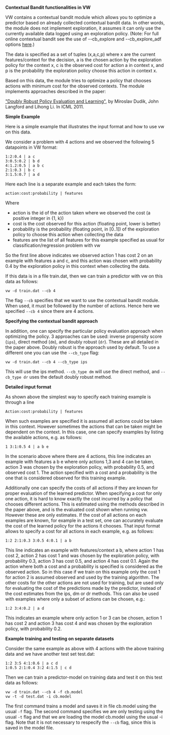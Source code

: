 **Contextual Bandit functionalities in VW**

VW contains a contextual bandit module which allows you to optimize a predictor based on already collected contextual bandit data. In other words, the module does not implement exploration, it assumes it can only use the currently available data logged using an exploration policy. (Note: For full online contextual bandit see the use of --cb_explore and --cb_explore_adf options [here](https://github.com/JohnLangford/vowpal_wabbit/wiki/Contextual-Bandit-algorithms).)

The data is specified as a set of tuples (x,a,c,p) where x are the current features/context for the decision, a is the chosen action by the exploration policy for the context x, c is the observed cost for action a in context x, and p is the probability the exploration policy choose this action in context x.

Based on this data, the module tries to optimize a policy that chooses actions with minimum cost for the observed contexts. The module implements approaches described in the paper:

["Doubly Robust Policy Evaluation and Learning"](https://arxiv.org/pdf/1103.4601.pdf), by Miroslav Dudik, John Langford and Lihong Li. In ICML 2011.

**Simple Example**

Here is a simple example that illustrates the input format and how to use vw on this data. 

We consider a problem with 4 actions and we observed the following 5 datapoints in VW format:

    1:2:0.4 | a c  
    3:0.5:0.2 | b d  
    4:1.2:0.5 | a b c  
    2:1:0.3 | b c  
    3:1.5:0.7 | a d  

Here each line is a separate example and each takes the form:

    action:cost:probability | features

Where
- action is the id of the action taken where we observed the cost (a positive integer in {1, k})
- cost is the cost observed for this action (floating point, lower is better)
- probability is the probability (floating point, in [0..1]) of the exploration policy to choose this action when collecting the data
- features are the list of all features for this example specified as usual for classification/regression problem with vw

So the first line above indicates we observed action 1 has cost 2 on an example with features a and c, and this action was chosen with probability 0.4 by the exploration policy in this context when collecting the data.

If this data is in a file train.dat, then we can train a predictor with vw on this data as follows:

    vw -d train.dat --cb 4

The flag `--cb` specifies that we want to use the contextual bandit module. When used, it must be followed by the number of actions. Hence here we specified `--cb 4` since there are 4 actions.

**Specifying the contextual bandit approach**

In addition, one can specify the particular policy evaluation approach when optimizing the policy. 3 approaches can be used: inverse propensity score (`ips`), direct method (`dm`), and doubly robust (`dr`). These are all detailed in the paper above. Doubly robust is the approach used by default. To use a different one you can use the `--cb_type` flag:

    vw -d train.dat --cb 4 --cb_type ips

This will use the ips method. `--cb_type dm` will use the direct method, and `--cb_type dr` uses the default doubly robust method.

**Detailed input format**

As shown above the simplest way to specify each training example is through a line

    Action:cost:probability | features

When such examples are specified it is assumed all actions could be taken in this context. However sometimes the actions that can be taken might be dependent on the context. In this case, one can specify examples by listing the available actions, e.g. as follows:

    1 3:1:0.5 4 | a b e

In the scenario above where there are 4 actions, this line indicates an example with features a b e where only actions 1,3 and 4 can be taken, action 3 was chosen by the exploration policy, with probability 0.5, and observed cost 1. The action specified with a cost and a probability is the one that is considered observed for this training example.

Additionally one can specify the costs of all actions if they are known for proper evaluation of the learned predictor. When specifying a cost for only one action, it is hard to know exactly the cost incurred by a policy that chooses different actions. This is estimated using the methods described in the paper above, and is the evaluated cost shown when running vw. However these are only estimates. If the cost of all actions on each examples are known, for example in a test set, one can accurately evaluate the cost of the learned policy for the actions it chooses. That input format allows to specify a cost for all actions in each example, e.g. as follows:

    1:2 2:1:0.3 3:0.5 4:0.1 | a b

This line indicates an example with features/context a b, where action 1 has cost 2, action 2 has cost 1 and was chosen by the exploration policy, with probability 0.3, action 3 has cost 0.5, and action 4 has cost 0.1. Again the action where both a cost and a probability is specified is considered as the observed action. So in this case if we train on this example only the cost 1 for action 2 is assumed observed and used by the training algorithm. The other costs for the other actions are not used for training, but are used only for evaluating the cost of the predictions made by the predictor, instead of the cost estimates from the ips, dm or dr methods. This can also be used with examples where only a subset of actions can be chosen, e.g.:

    1:2 3:4:0.2 | a d

This indicates an example where only action 1 or 3 can be chosen, action 1 has cost 2 and action 3 has cost 4 and was chosen by the exploration policy, with probability 0.2.

**Example training and testing on separate datasets**

Consider the same example as above with 4 actions with the above training data and we have another test set test.dat:

    1:2 3:5 4:1:0.6 | a c d  
    1:0.5 2:1:0.4 3:2 4:1.5 | c d  

Then we can train a predictor-model on training data and test it on this test data as follows:

    vw -d train.dat --cb 4 -f cb.model  
    vw -t -d test.dat -i cb.model   

The first command trains a model and saves it in file cb.model using the usual `-f` flag. The second command specifies we are only testing using the usual `-t` flag and that we are loading the model cb.model using the usual -i flag. Note that it is not necessary to respecify the `--cb` flag, since this is saved in the model file. 
